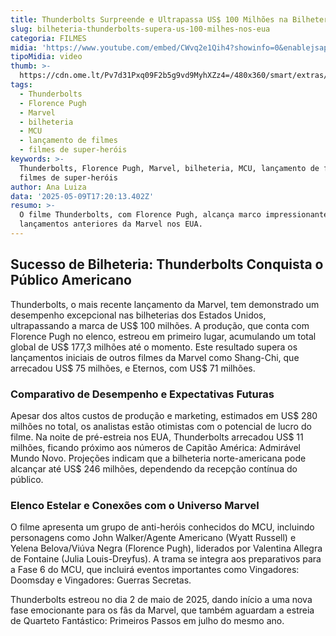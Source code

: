 ```yaml
---
title: Thunderbolts Surpreende e Ultrapassa US$ 100 Milhões na Bilheteria Americana
slug: bilheteria-thunderbolts-supera-us-100-milhes-nos-eua
categoria: FILMES
midia: 'https://www.youtube.com/embed/CWvq2e1Qih4?showinfo=0&enablejsapi=1'
tipoMidia: video
thumb: >-
  https://cdn.ome.lt/Pv7d31Pxq09F2b5g9vd9MyhXZz4=/480x360/smart/extras/conteudos/00_77mUsxR.jpg
tags:
  - Thunderbolts
  - Florence Pugh
  - Marvel
  - bilheteria
  - MCU
  - lançamento de filmes
  - filmes de super-heróis
keywords: >-
  Thunderbolts, Florence Pugh, Marvel, bilheteria, MCU, lançamento de filmes,
  filmes de super-heróis
author: Ana Luiza
data: '2025-05-09T17:20:13.402Z'
resumo: >-
  O filme Thunderbolts, com Florence Pugh, alcança marco impressionante e supera
  lançamentos anteriores da Marvel nos EUA.
---
```


## Sucesso de Bilheteria: Thunderbolts Conquista o Público Americano

Thunderbolts, o mais recente lançamento da Marvel, tem demonstrado um desempenho excepcional nas bilheterias dos Estados Unidos, ultrapassando a marca de US$ 100 milhões. A produção, que conta com Florence Pugh no elenco, estreou em primeiro lugar, acumulando um total global de US$ 177,3 milhões até o momento. Este resultado supera os lançamentos iniciais de outros filmes da Marvel como Shang-Chi, que arrecadou US$ 75 milhões, e Eternos, com US$ 71 milhões.

### Comparativo de Desempenho e Expectativas Futuras

Apesar dos altos custos de produção e marketing, estimados em US$ 280 milhões no total, os analistas estão otimistas com o potencial de lucro do filme. Na noite de pré-estreia nos EUA, Thunderbolts arrecadou US$ 11 milhões, ficando próximo aos números de Capitão América: Admirável Mundo Novo. Projeções indicam que a bilheteria norte-americana pode alcançar até US$ 246 milhões, dependendo da recepção contínua do público.

### Elenco Estelar e Conexões com o Universo Marvel

O filme apresenta um grupo de anti-heróis conhecidos do MCU, incluindo personagens como John Walker/Agente Americano (Wyatt Russell) e Yelena Belova/Viúva Negra (Florence Pugh), liderados por Valentina Allegra de Fontaine (Julia Louis-Dreyfus). A trama se integra aos preparativos para a Fase 6 do MCU, que incluirá eventos importantes como Vingadores: Doomsday e Vingadores: Guerras Secretas.

Thunderbolts estreou no dia 2 de maio de 2025, dando início a uma nova fase emocionante para os fãs da Marvel, que também aguardam a estreia de Quarteto Fantástico: Primeiros Passos em julho do mesmo ano.
